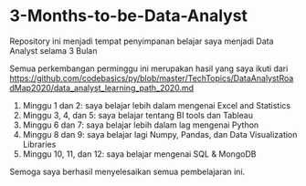 # 3-Months-to-be-Data-Analyst
Repository ini menjadi tempat penyimpanan belajar saya menjadi Data Analyst selama 3 Bulan

Semua perkembangan perminggu ini merupakan hasil yang saya ikuti dari https://github.com/codebasics/py/blob/master/TechTopics/DataAnalystRoadMap2020/data_analyst_learning_path_2020.md

1. Minggu 1 dan 2:        saya belajar lebih dalam mengenai Excel and Statistics
2. Minggu 3, 4, dan 5:    saya belajar tentang BI tools dan Tableau
3. Minggu 6 dan 7:        saya belajar lebih dalam lag mengenai Python
4. Minggu 8 dan 9:        saya belajar lagi Numpy, Pandas, dan Data Visualization Libraries
5. Minggu 10, 11, dan 12: saya belajar mengenai SQL & MongoDB

Semoga saya berhasil menyelesaikan semua pembelajaran ini.
